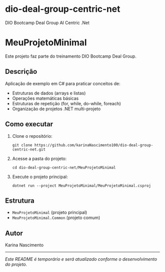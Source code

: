# dio-deal-group-centric-net
DIO Bootcamp Deal Group AI Centric .Net
# MeuProjetoMinimal

Este projeto faz parte do treinamento DIO Bootcamp Deal Group.

## Descrição

Aplicação de exemplo em C# para praticar conceitos de:
- Estruturas de dados (arrays e listas)
- Operações matemáticas básicas
- Estruturas de repetição (for, while, do-while, foreach)
- Organização de projetos .NET multi-projeto

## Como executar

1. Clone o repositório:
   ```
   git clone https://github.com/karinaNascimento100/dio-deal-group-centric-net.git
   ```
2. Acesse a pasta do projeto:
   ```
   cd dio-deal-group-centric-net/MeuProjetoMinimal
   ```
3. Execute o projeto principal:
   ```
   dotnet run --project MeuProjetoMinimal/MeuProjetoMinimal.csproj
   ```

## Estrutura
- `MeuProjetoMinimal` (projeto principal)
- `MeuProjetoMinimal.Common` (projeto comum)

## Autor
Karina Nascimento

---
*Este README é temporário e será atualizado conforme o desenvolvimento do projeto.*
